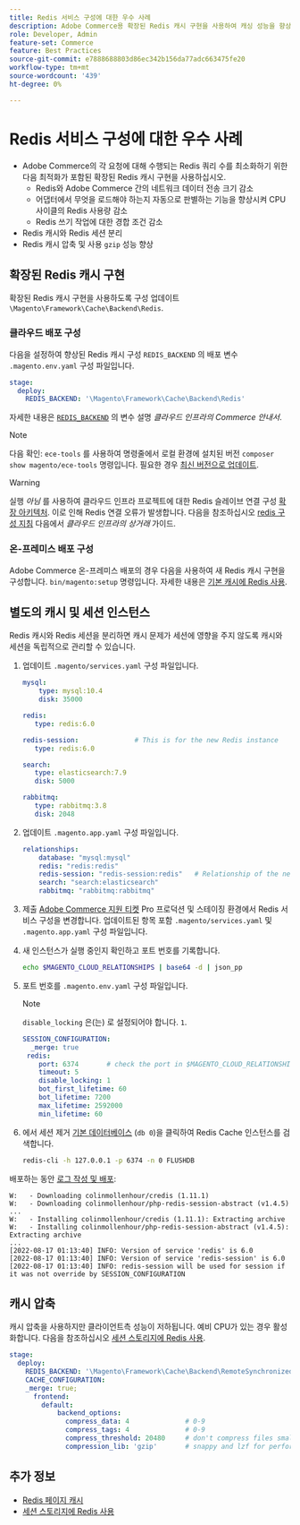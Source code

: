 ```yaml
---
title: Redis 서비스 구성에 대한 우수 사례
description: Adobe Commerce용 확장된 Redis 캐시 구현을 사용하여 캐싱 성능을 향상시키는 방법에 대해 알아봅니다.
role: Developer, Admin
feature-set: Commerce
feature: Best Practices
source-git-commit: e7888688803d86ec342b156da77adc663475fe20
workflow-type: tm+mt
source-wordcount: '439'
ht-degree: 0%

---
```



# Redis 서비스 구성에 대한 우수 사례

- Adobe Commerce의 각 요청에 대해 수행되는 Redis 쿼리 수를 최소화하기 위한 다음 최적화가 포함된 확장된 Redis 캐시 구현을 사용하십시오.
   - Redis와 Adobe Commerce 간의 네트워크 데이터 전송 크기 감소
   - 어댑터에서 무엇을 로드해야 하는지 자동으로 판별하는 기능을 향상시켜 CPU 사이클의 Redis 사용량 감소
   - Redis 쓰기 작업에 대한 경합 조건 감소
- Redis 캐시와 Redis 세션 분리
- Redis 캐시 압축 및 사용 `gzip` 성능 향상

## 확장된 Redis 캐시 구현

확장된 Redis 캐시 구현을 사용하도록 구성 업데이트 `\Magento\Framework\Cache\Backend\Redis`.

### 클라우드 배포 구성

다음을 설정하여 향상된 Redis 캐시 구성 `REDIS_BACKEND` 의 배포 변수 `.magento.env.yaml` 구성 파일입니다.

```yaml
stage:
  deploy:
    REDIS_BACKEND: '\Magento\Framework\Cache\Backend\Redis'
```

자세한 내용은 [`REDIS_BACKEND`](https://experienceleague.adobe.com/docs/commerce-cloud-service/user-guide/configure/env/stage/variables-deploy.html#redis_backend) 의 변수 설명 _클라우드 인프라의 Commerce 안내서_.

>[!NOTE]
>
> 다음 확인: `ece-tools` 를 사용하여 명령줄에서 로컬 환경에 설치된 버전 `composer show magento/ece-tools` 명령입니다. 필요한 경우 [최신 버전으로 업데이트](https://experienceleague.adobe.com/docs/commerce-cloud-service/user-guide/dev-tools/ece-tools/update-package.html).

>[!WARNING]
>
>실행 _아님_ 를 사용하여 클라우드 인프라 프로젝트에 대한 Redis 슬레이브 연결 구성 [확장 아키텍처](https://experienceleague.adobe.com/docs/commerce-cloud-service/user-guide/architecture/scaled-architecture.html). 이로 인해 Redis 연결 오류가 발생합니다. 다음을 참조하십시오 [redis 구성 지침](https://experienceleague.adobe.com/docs/commerce-cloud-service/user-guide/configure/env/stage/variables-deploy.html#redis_use_slave_connection) 다음에서 _클라우드 인프라의 상거래_ 가이드.

### 온-프레미스 배포 구성

Adobe Commerce 온-프레미스 배포의 경우 다음을 사용하여 새 Redis 캐시 구현을 구성합니다. `bin/magento:setup` 명령입니다. 자세한 내용은 [기본 캐시에 Redis 사용](../../../configuration/cache/redis-pg-cache.md#configure-redis-page-caching).

## 별도의 캐시 및 세션 인스턴스

Redis 캐시와 Redis 세션을 분리하면 캐시 문제가 세션에 영향을 주지 않도록 캐시와 세션을 독립적으로 관리할 수 있습니다.

1. 업데이트 `.magento/services.yaml` 구성 파일입니다.

   ```yaml
   mysql:
       type: mysql:10.4
       disk: 35000
   
   redis:
      type: redis:6.0
   
   redis-session:              # This is for the new Redis instance
      type: redis:6.0
   
   search:
      type: elasticsearch:7.9
      disk: 5000
   
   rabbitmq:
      type: rabbitmq:3.8
      disk: 2048
   ```

1. 업데이트 `.magento.app.yaml` 구성 파일입니다.

   ```yaml
   relationships:
       database: "mysql:mysql"
       redis: "redis:redis"
       redis-session: "redis-session:redis"   # Relationship of the new Redis instance
       search: "search:elasticsearch"
       rabbitmq: "rabbitmq:rabbitmq"
   ```

1. 제출 [Adobe Commerce 지원 티켓](https://experienceleague.adobe.com/docs/commerce-knowledge-base/kb/help-center-guide/magento-help-center-user-guide.html#submit-ticket) Pro 프로덕션 및 스테이징 환경에서 Redis 서비스 구성을 변경합니다. 업데이트된 항목 포함 `.magento/services.yaml` 및 `.magento.app.yaml` 구성 파일입니다.

1. 새 인스턴스가 실행 중인지 확인하고 포트 번호를 기록합니다.

   ```bash
   echo $MAGENTO_CLOUD_RELATIONSHIPS | base64 -d | json_pp
   ```

1. 포트 번호를 `.magento.env.yaml` 구성 파일입니다.

   >[!NOTE]
   >`disable_locking` 은(는) 로 설정되어야 합니다. `1`.

   ```yaml
   SESSION_CONFIGURATION:
     _merge: true
    redis:
       port: 6374       # check the port in $MAGENTO_CLOUD_RELATIONSHIPS
       timeout: 5
       disable_locking: 1
       bot_first_lifetime: 60
       bot_lifetime: 7200
       max_lifetime: 2592000
       min_lifetime: 60
   ```

1. 에서 세션 제거 [기본 데이터베이스](../../../configuration/cache/redis-pg-cache.md) (`db 0`)을 클릭하여 Redis Cache 인스턴스를 검색합니다.

   ```bash
   redis-cli -h 127.0.0.1 -p 6374 -n 0 FLUSHDB
   ```

배포하는 동안 [로그 작성 및 배포](https://experienceleague.adobe.com/docs/commerce-cloud-service/user-guide/develop/test/log-locations.html#build-and-deploy-logs):

```terminal
W:   - Downloading colinmollenhour/credis (1.11.1)
W:   - Downloading colinmollenhour/php-redis-session-abstract (v1.4.5)
...
W:   - Installing colinmollenhour/credis (1.11.1): Extracting archive
W:   - Installing colinmollenhour/php-redis-session-abstract (v1.4.5): Extracting archive
...
[2022-08-17 01:13:40] INFO: Version of service 'redis' is 6.0
[2022-08-17 01:13:40] INFO: Version of service 'redis-session' is 6.0
[2022-08-17 01:13:40] INFO: redis-session will be used for session if it was not override by SESSION_CONFIGURATION
```

## 캐시 압축

캐시 압축을 사용하지만 클라이언트측 성능이 저하됩니다. 예비 CPU가 있는 경우 활성화합니다. 다음을 참조하십시오 [세션 스토리지에 Redis 사용](../../../configuration/cache/redis-session.md).

```yaml
stage:
  deploy:
    REDIS_BACKEND: '\Magento\Framework\Cache\Backend\RemoteSynchronizedCache'
    CACHE_CONFIGURATION:
    _merge: true;
      frontend:
        default:
            backend_options:
              compress_data: 4              # 0-9
              compress_tags: 4              # 0-9
              compress_threshold: 20480     # don't compress files smaller than this value
              compression_lib: 'gzip'       # snappy and lzf for performance, gzip for high compression (~69%)
```

## 추가 정보

- [Redis 페이지 캐시](../../../configuration/cache/redis-pg-cache.md)
- [세션 스토리지에 Redis 사용](../../../configuration/cache/redis-session.md)
